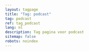 ```yaml
---
layout: tagpage
title: "Tag: podcast"
tag: podcast
ref: tag_podcast
lang: nl
description: Tag pagina voor podcast
sitemap: false
robots: noindex
---
```

